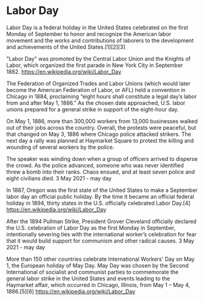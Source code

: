# Labor Day

Labor Day is a federal holiday in the United States celebrated on the first Monday of September to honor and recognize the American labor movement and the works and contributions of laborers to the development and achievements of the United States.[1][2][3]

"Labor Day" was promoted by the Central Labor Union and the Knights of Labor, which organized the first parade in New York City in September 1882.
https://en.wikipedia.org/wiki/Labor_Day 

The Federation of Organized Trades and Labor Unions (which would later become the American Federation of Labor, or AFL) held a convention in Chicago in 1884, proclaiming “eight hours shall constitute a legal day’s labor from and after May 1, 1886.” As the chosen date approached, U.S. labor unions prepared for a general strike in support of the eight-hour day.

On May 1, 1886, more than 300,000 workers from 13,000 businesses walked out of their jobs across the country. Overall, the protests were peaceful, but that changed on May 3, 1886 where Chicago police attacked strikers. The next day a rally was planned at Haymarket Square to protest the killing and wounding of several workers by the police.

The speaker was winding down when a group of officers arrived to disperse the crowd. As the police advanced, someone who was never identified threw a bomb into their ranks. Chaos ensued, and at least seven police and eight civilians died.
3 May 2021 - may day

In 1887, Oregon was the first state of the United States to make a September labor day an official public holiday. By the time it became an official federal holiday in 1894, thirty states in the U.S. officially celebrated Labor Day.[4]
https://en.wikipedia.org/wiki/Labor_Day 

After the 1894 Pullman Strike, President Grover Cleveland officially declared the U.S. celebration of Labor Day as the first Monday in September, intentionally severing ties with the international worker’s celebration for fear that it would build support for communism and other radical causes.
3 May 2021 - may day

More than 150 other countries celebrate International Workers' Day on May 1, the European holiday of May Day. May Day was chosen by the Second International of socialist and communist parties to commemorate the general labor strike in the United States and events leading to the Haymarket affair, which occurred in Chicago, Illinois, from May 1 – May 4, 1886.[5][6]
https://en.wikipedia.org/wiki/Labor_Day 